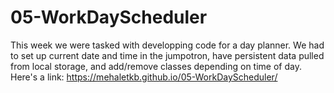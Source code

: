 # 05-WorkDayScheduler

This week we were tasked with developping code for a day planner. 
We had to set up current date and time in the jumpotron, have persistent data pulled from local storage, and add/remove classes depending on time of day.
Here's a link: https://mehaletkb.github.io/05-WorkDayScheduler/
